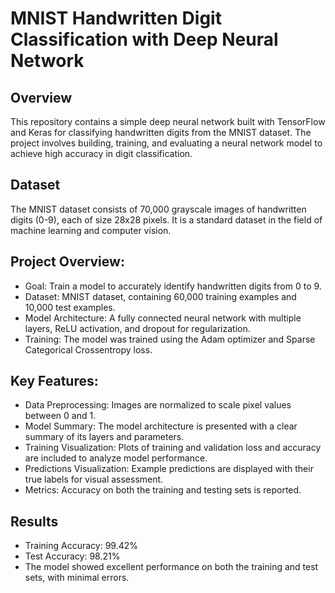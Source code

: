 # MNIST Handwritten Digit Classification with Deep Neural Network
## Overview
This repository contains a simple deep neural network built with TensorFlow and Keras for classifying handwritten digits from the MNIST dataset. The project involves building, training, and evaluating a neural network model to achieve high accuracy in digit classification.

## Dataset
The MNIST dataset consists of 70,000 grayscale images of handwritten digits (0-9), each of size 28x28 pixels. It is a standard dataset in the field of machine learning and computer vision.

## Project Overview:
  - Goal: Train a model to accurately identify handwritten digits from 0 to 9.
  - Dataset: MNIST dataset, containing 60,000 training examples and 10,000 test examples.
  - Model Architecture: A fully connected neural network with multiple layers, ReLU activation, and dropout for regularization.
  - Training: The model was trained using the Adam optimizer and Sparse Categorical Crossentropy loss.

## Key Features:
  - Data Preprocessing: Images are normalized to scale pixel values between 0 and 1.
  - Model Summary: The model architecture is presented with a clear summary of its layers and parameters.
  - Training Visualization: Plots of training and validation loss and accuracy are included to analyze model performance.
  - Predictions Visualization: Example predictions are displayed with their true labels for visual assessment.
  - Metrics: Accuracy on both the training and testing sets is reported.

## Results
  - Training Accuracy: 99.42%
  - Test Accuracy: 98.21%
  - The model showed excellent performance on both the training and test sets, with minimal errors.
